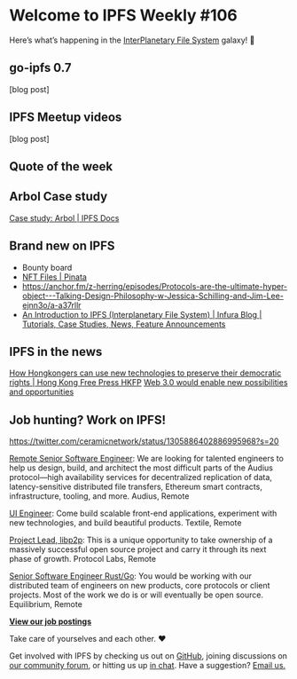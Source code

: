 # Welcome to IPFS Weekly #106

Here’s what’s happening in the [InterPlanetary File System](https://ipfs.io/) galaxy! 🚀

## go-ipfs 0.7
[blog post]

## IPFS Meetup videos
[blog post]

## Quote of the week


## Arbol Case study
[Case study: Arbol | IPFS Docs](https://docs.ipfs.io/concepts/case-study-arbol/)


## Brand new on IPFS
* Bounty board
* [NFT Files | Pinata](https://medium.com/pinata/the-file-requirements-for-nfts-a20ea3ac524b)
* https://anchor.fm/z-herring/episodes/Protocols-are-the-ultimate-hyper-object---Talking-Design-Philosophy-w-Jessica-Schilling-and-Jim-Lee-ejnn3o/a-a37rllr
* [An Introduction to IPFS (Interplanetary File System) | Infura Blog | Tutorials, Case Studies, News, Feature Announcements](https://blog.infura.io/an-introduction-to-ipfs/)


## IPFS in the news
[How Hongkongers can use new technologies to preserve their democratic rights | Hong Kong Free Press HKFP](https://hongkongfp.com/2020/09/16/how-hongkongers-can-use-new-technologies-to-preserve-their-democratic-rights/)
[Web 3.0 would enable new possibilities and opportunities](https://cointelegraph.com/news/web-3-0-would-enable-new-possibilities-and-opportunities)


## Job hunting? Work on IPFS!
https://twitter.com/ceramicnetwork/status/1305886402886995968?s=20

[Remote Senior Software Engineer](https://jobs.lever.co/audius): We are looking for talented engineers to help us design, build, and architect the most difficult parts of the Audius protocol—high availability services for decentralized replication of data, latency-sensitive distributed file transfers, Ethereum smart contracts, infrastructure, tooling, and more. Audius, Remote

[UI Engineer](https://textile.breezy.hr/p/2efb847aca79-ui-engineer): Come build scalable front-end applications, experiment with new technologies, and build beautiful products. Textile, Remote

[Project Lead, libp2p](https://jobs.lever.co/protocol/27ff3891-6e13-4aa8-b43a-734715e85a26): This is a unique opportunity to take ownership of a massively successful open source project and carry it through its next phase of growth. Protocol Labs, Remote

[Senior Software Engineer Rust/Go](https://www.notion.so/Hiring-Senior-Software-Engineer-Rust-Go-e6c94ccc261f426c80a483c7fc642412): You would be working with our distributed team of engineers on new products, core protocols or client projects. Most of the work we do is or will eventually be open source. Equilibrium, Remote

**[View our job postings](https://jobs.lever.co/protocol)**

Take care of yourselves and each other. ❤️

Get involved with IPFS by checking us out on [GitHub](https://github.com/ipfs), joining discussions on [our community forum](https://discuss.ipfs.io/), or hitting us up [in chat](https://riot.im/app/#/room/#ipfs:matrix.org). Have a suggestion? [Email us.](mailto:newsletter@ipfs.io)
